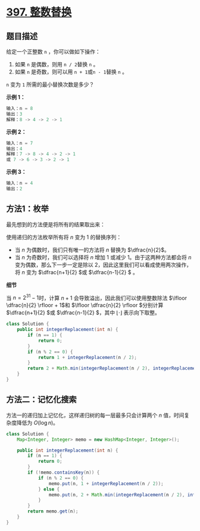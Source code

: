 # [397. 整数替换](https://leetcode-cn.com/problems/integer-replacement/)

## 题目描述

给定一个正整数 `n` ，你可以做如下操作：

1. 如果 `n` 是偶数，则用 `n / 2`替换 `n` 。
2. 如果 `n` 是奇数，则可以用 `n + 1`或`n - 1`替换 `n` 。

`n` 变为 `1` 所需的最小替换次数是多少？

**示例 1：**

```java
输入：n = 8
输出：3
解释：8 -> 4 -> 2 -> 1
```

**示例 2：**

```java
输入：n = 7
输出：4
解释：7 -> 8 -> 4 -> 2 -> 1
或 7 -> 6 -> 3 -> 2 -> 1
```

**示例 3：**

```java
输入：n = 4
输出：2
```

## 方法1：枚举

最先想到的方法便是将所有的结果取出来：

使用递归的方法枚举所有将 $n$ 变为 $1$ 的替换序列：

- 当 $n$ 为偶数时，我们只有唯一的方法将 $n$ 替换为 $\dfrac{n}{2}$。
- 当 $n$ 为奇数时，我们可以选择将 $n$ 增加 $1$ 或减少 $1$。由于这两种方法都会将 $n$ 变为偶数，那么下一步一定是除以 $2$，因此这里我们可以看成使用两次操作，将 $n$ 变为 $\dfrac{n+1}{2} $或 $\dfrac{n-1}{2} $ 。

**细节**

当 $n = 2^{31}-1$时，计算 $n+1$ 会导致溢出，因此我们可以使用整数除法 $\lfloor \dfrac{n}{2} \rfloor + 1$和 $\lfloor \dfrac{n}{2} \rfloor $分别计算 $\dfrac{n+1}{2} 
$或 $\dfrac{n-1}{2} $，其中 $\lfloor \cdot \rfloor$ 表示向下取整。

```java
class Solution {
    public int integerReplacement(int n) {
        if (n == 1) {
            return 0;
        }
        if (n % 2 == 0) {
            return 1 + integerReplacement(n / 2);
        }
        return 2 + Math.min(integerReplacement(n / 2), integerReplacement(n / 2 + 1));
    }
}

```

## 方法二：记忆化搜索

方法一的递归加上记忆化，这样递归树的每一层最多只会计算两个 $n$ 值，时间复杂度降低为 $O(\log n)$。

```java
class Solution {
    Map<Integer, Integer> memo = new HashMap<Integer, Integer>();

    public int integerReplacement(int n) {
        if (n == 1) {
            return 0;
        }
        if (!memo.containsKey(n)) {
            if (n % 2 == 0) {
                memo.put(n, 1 + integerReplacement(n / 2));
            } else {
                memo.put(n, 2 + Math.min(integerReplacement(n / 2), integerReplacement(n / 2 + 1)));
            }
        }
        return memo.get(n);
    }
}
```

